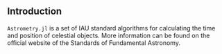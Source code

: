 ## Introduction

`Astrometry.jl` is a set of IAU standard algorithms for calculating the time and position of celestial objects. More information can be found on the official website of the Standards of Fundamental Astronomy.
